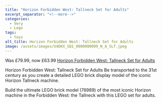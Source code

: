 ```yaml
---
title: "Horizon Forbidden West: Tallneck Set for Adults"
excerpt_separator: "<!--more-->"
categories:
  - Very
  - Lego
tags:
  - toys
alt_title: Horizon Forbidden West: Tallneck Set for Adults
image: /assets/images/U4DKX_SQ1_0000000099_N_A_SLf.jpeg
---
```

Was £79.99, now £63.99 [Horizon Forbidden West: Tallneck Set for Adults](https://www.very.co.uk/lego-horizon-forbidden-west-tallneck-set-for-adults-76989/1600699078.prd?_requestid=114353&amp;Ntt=76989)

Horizon Forbidden West: Tallneck Set for Adults
Be transported to the 31st century as you create a detailed LEGO brick display model of the iconic
Horizon Tallneck machine.

<!--more-->
Build the ultimate LEGO brick model (76989) of the most iconic Horizon machine in the Forbidden
West: the Tallneck with this LEGO set for adults.
